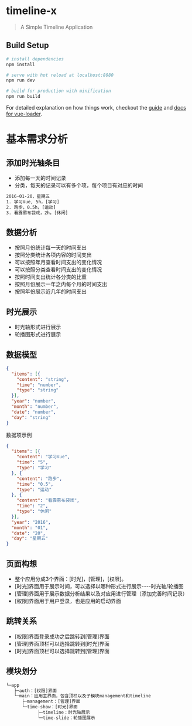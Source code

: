 # timeline-x

> A Simple Timeline Application

## Build Setup

``` bash
# install dependencies
npm install

# serve with hot reload at localhost:8080
npm run dev

# build for production with minification
npm run build
```

For detailed explanation on how things work, checkout the [guide](http://vuejs-templates.github.io/webpack/) and [docs for vue-loader](http://vuejs.github.io/vue-loader).

# 基本需求分析
## 添加时光轴条目
* 添加每一天的时间记录
* 分类，每天的记录可以有多个项，每个项目有对应的时间

```txt
2016-01-20，星期五
1. 学习Vue, 5h，[学习]
2. 跑步，0.5h，[运动]
3. 看霹雳布袋戏，2h，[休闲]
```

## 数据分析
* 按照月份统计每一天的时间支出
* 按照分类统计各项内容的时间支出
* 可以按照年月查看时间支出的变化情况
* 可以按照分类查看时间支出的变化情况
* 按照时间支出统计各分类的比重
* 按照月份展示一年之内每个月的时间支出
* 按照年份展示近几年的时间支出

## 时光展示
* 时光轴形式进行展示
* 轮播图形式进行展示

## 数据模型
```json
{
  "items": [{
    "content": "string",
    "time": "number",
    "type": "string"
  }],
  "year": "number",
  "month": "number",
  "date": "number",
  "day": "string"
}
```

数据项示例
```json
{
  "items": [{
    "content": "学习Vue",
    "time": "5",
    "type": "学习"
  }, {
    "content": "跑步",
    "time": "0.5",
    "type": "运动"
  }, {
    "content": "看霹雳布袋戏",
    "time": "2",
    "type": "休闲"
  }],
  "year": "2016",
  "month": "01",
  "date": "20",
  "day": "星期五"
}
```

## 页面构想
* 整个应用分成3个界面：[时光]，[管理]，[权限]。
* [时光]界面用于展示时间，可以选择以哪种形式进行展示----时光轴/轮播图
* [管理]界面用于展示数据分析结果以及对应用进行管理（添加完善时间记录）
* [权限]界面用于用户登录，也是应用的启动界面

## 跳转关系
* [权限]界面登录成功之后跳转到[管理]界面
* [管理]界面顶栏可以选择跳转到[时光]界面
* [时光]界面顶栏可以选择跳转到[管理]界面

## 模块划分
```txt
└─app
   ├─auth：[权限]界面
   └─main：应用主界面，包含顶栏以及子模块management和timeline
      ├─management：[管理]界面
      └─time-show：[时光]界面
            ├─timeline：时光轴展示
            └─time-slide：轮播图展示
```